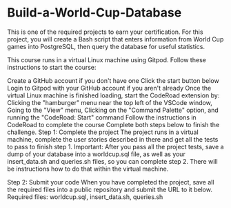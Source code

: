 # Build-a-World-Cup-Database
This is one of the required projects to earn your certification. For this project, you will create a Bash script that enters information from World Cup games into PostgreSQL, then query the database for useful statistics.

This course runs in a virtual Linux machine using Gitpod. Follow these instructions to start the course:

Create a GitHub account if you don't have one
Click the start button below
Login to Gitpod with your GitHub account if you aren't already
Once the virtual Linux machine is finished loading, start the CodeRoad extension by:
Clicking the "hamburger" menu near the top left of the VSCode window,
Going to the "View" menu,
Clicking on the "Command Palette" option,
and running the "CodeRoad: Start" command
Follow the instructions in CodeRoad to complete the course
Complete both steps below to finish the challenge.
Step 1: Complete the project
The project runs in a virtual machine, complete the user stories described in there and get all the tests to pass to finish step 1.
Important: After you pass all the project tests, save a dump of your database into a worldcup.sql file, as well as your insert_data.sh and queries.sh files, so you can complete step 2. There will be instructions how to do that within the virtual machine.

Step 2: Submit your code
When you have completed the project, save all the required files into a public repository and submit the URL to it below.
Required files: worldcup.sql, insert_data.sh, queries.sh